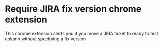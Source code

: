 # Require JIRA fix version chrome extension
This chrome extension alerts you if you move a JIRA ticket to ready to test column without specifying a fix version
